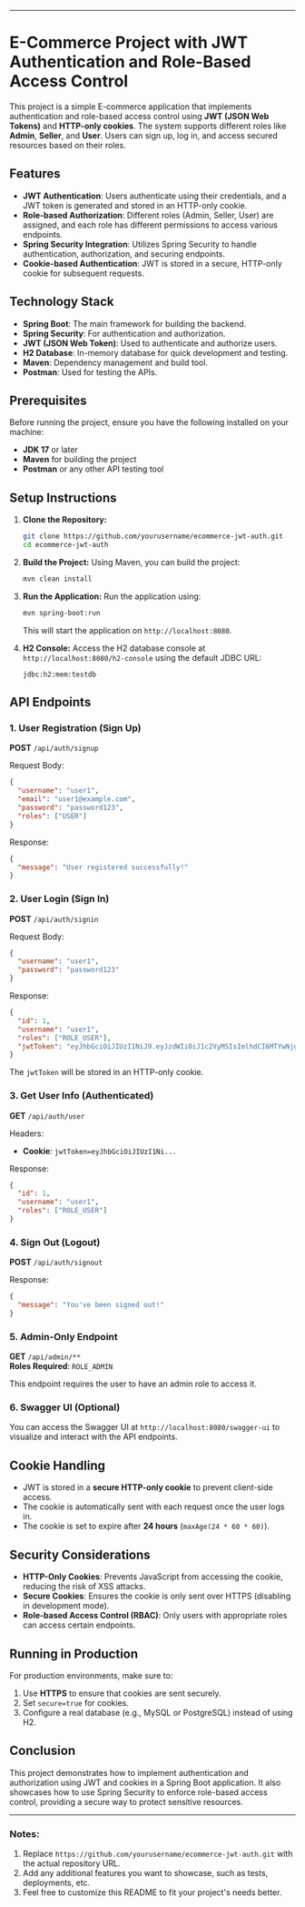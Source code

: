 
---

# E-Commerce Project with JWT Authentication and Role-Based Access Control

This project is a simple E-commerce application that implements authentication and role-based access control using **JWT (JSON Web Tokens)** and **HTTP-only cookies**. The system supports different roles like **Admin**, **Seller**, and **User**. Users can sign up, log in, and access secured resources based on their roles.

## Features

- **JWT Authentication**: Users authenticate using their credentials, and a JWT token is generated and stored in an HTTP-only cookie.
- **Role-based Authorization**: Different roles (Admin, Seller, User) are assigned, and each role has different permissions to access various endpoints.
- **Spring Security Integration**: Utilizes Spring Security to handle authentication, authorization, and securing endpoints.
- **Cookie-based Authentication**: JWT is stored in a secure, HTTP-only cookie for subsequent requests.

## Technology Stack

- **Spring Boot**: The main framework for building the backend.
- **Spring Security**: For authentication and authorization.
- **JWT (JSON Web Token)**: Used to authenticate and authorize users.
- **H2 Database**: In-memory database for quick development and testing.
- **Maven**: Dependency management and build tool.
- **Postman**: Used for testing the APIs.

## Prerequisites

Before running the project, ensure you have the following installed on your machine:

- **JDK 17** or later
- **Maven** for building the project
- **Postman** or any other API testing tool

## Setup Instructions

1. **Clone the Repository:**
   ```bash
   git clone https://github.com/yourusername/ecommerce-jwt-auth.git
   cd ecommerce-jwt-auth
   ```

2. **Build the Project:**
   Using Maven, you can build the project:
   ```bash
   mvn clean install
   ```

3. **Run the Application:**
   Run the application using:
   ```bash
   mvn spring-boot:run
   ```
   This will start the application on `http://localhost:8080`.

4. **H2 Console:**
   Access the H2 database console at `http://localhost:8080/h2-console` using the default JDBC URL:
   ```
   jdbc:h2:mem:testdb
   ```

## API Endpoints

### 1. **User Registration (Sign Up)**

**POST** `/api/auth/signup`

Request Body:
```json
{
  "username": "user1",
  "email": "user1@example.com",
  "password": "password123",
  "roles": ["USER"]
}
```

Response:
```json
{
  "message": "User registered successfully!"
}
```

### 2. **User Login (Sign In)**

**POST** `/api/auth/signin`

Request Body:
```json
{
  "username": "user1",
  "password": "password123"
}
```

Response:
```json
{
  "id": 1,
  "username": "user1",
  "roles": ["ROLE_USER"],
  "jwtToken": "eyJhbGciOiJIUzI1NiJ9.eyJzdWIiOiJ1c2VyMSIsImlhdCI6MTYwNjg2MTI3MiwiZXhwIjoxNzE4NjQyOTkyfQ..."
}
```

The `jwtToken` will be stored in an HTTP-only cookie.

### 3. **Get User Info (Authenticated)**

**GET** `/api/auth/user`

Headers:
- **Cookie**: `jwtToken=eyJhbGciOiJIUzI1Ni...`

Response:
```json
{
  "id": 1,
  "username": "user1",
  "roles": ["ROLE_USER"]
}
```

### 4. **Sign Out (Logout)**

**POST** `/api/auth/signout`

Response:
```json
{
  "message": "You've been signed out!"
}
```

### 5. **Admin-Only Endpoint**

**GET** `/api/admin/**`  
**Roles Required**: `ROLE_ADMIN`

This endpoint requires the user to have an admin role to access it.

### 6. **Swagger UI (Optional)**

You can access the Swagger UI at `http://localhost:8080/swagger-ui` to visualize and interact with the API endpoints.

## Cookie Handling

- JWT is stored in a **secure HTTP-only cookie** to prevent client-side access.
- The cookie is automatically sent with each request once the user logs in.
- The cookie is set to expire after **24 hours** (`maxAge(24 * 60 * 60)`).

## Security Considerations

- **HTTP-Only Cookies**: Prevents JavaScript from accessing the cookie, reducing the risk of XSS attacks.
- **Secure Cookies**: Ensures the cookie is only sent over HTTPS (disabling in development mode).
- **Role-based Access Control (RBAC)**: Only users with appropriate roles can access certain endpoints.

## Running in Production

For production environments, make sure to:

1. Use **HTTPS** to ensure that cookies are sent securely.
2. Set `secure=true` for cookies.
3. Configure a real database (e.g., MySQL or PostgreSQL) instead of using H2.

## Conclusion

This project demonstrates how to implement authentication and authorization using JWT and cookies in a Spring Boot application. It also showcases how to use Spring Security to enforce role-based access control, providing a secure way to protect sensitive resources.

---

### Notes:
1. Replace `https://github.com/yourusername/ecommerce-jwt-auth.git` with the actual repository URL.
2. Add any additional features you want to showcase, such as tests, deployments, etc.
3. Feel free to customize this README to fit your project's needs better.
